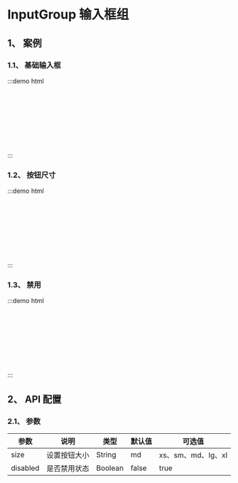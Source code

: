 # InputGroup 输入框组

## 1、 案例

### 1.1、 基础输入框

:::demo html

<mb-input-group>
    <mb-input placeholder="请输入内容"/>
</mb-input-group>
<br/>
<br/>
<mb-input-group>
    <mb-input placeholder="请输入内容"/>
    <mb-input placeholder="请输入内容"/>
</mb-input-group>
<br/>
<br/>
<mb-input-group>
    <mb-input placeholder="请输入内容"/>
    <mb-input placeholder="请输入内容"/>
    <mb-input placeholder="请输入内容"/>
</mb-input-group>
<br/>
<br/>
<mb-input-group>
    <mb-input placeholder="请输入内容"/>
    <mb-input placeholder="请输入内容"/>
    <mb-input placeholder="请输入内容"/>
    <mb-input placeholder="请输入内容"/>
</mb-input-group>
<br/>
<br/>
<mb-input-group>
    <mb-input placeholder="请输入内容"/>
    <mb-input readonly placeholder="~" style="width: 30px; border-left: 0; border-right: 0; pointer-events: none; backgroundColor: #fff"/>
    <mb-input placeholder="请输入内容"/>
</mb-input-group>
:::

### 1.2、 按钮尺寸

:::demo html

<mb-input-group size="xs">
    <mb-input placeholder="请输入内容"/>
    <mb-input placeholder="请输入内容"/>
    <mb-input placeholder="请输入内容"/>
</mb-input-group>
<br/>
<br/>
<mb-input-group size="sm">
    <mb-input placeholder="请输入内容"/>
    <mb-input placeholder="请输入内容"/>
    <mb-input placeholder="请输入内容"/>
</mb-input-group>
<br/>
<br/>
<mb-input-group size="md">
    <mb-input placeholder="请输入内容"/>
    <mb-input placeholder="请输入内容"/>
    <mb-input placeholder="请输入内容"/>
</mb-input-group>
<br/>
<br/>
<mb-input-group size="lg">
    <mb-input placeholder="请输入内容"/>
    <mb-input placeholder="请输入内容"/>
    <mb-input placeholder="请输入内容"/>
</mb-input-group>
<br/>
<br/>
<mb-input-group size="xl">
    <mb-input placeholder="请输入内容"/>
    <mb-input placeholder="请输入内容"/>
    <mb-input placeholder="请输入内容"/>
</mb-input-group>
:::

### 1.3、 禁用

:::demo html

<mb-input-group disabled size="xs">
    <mb-input placeholder="请输入内容"/>
    <mb-input placeholder="请输入内容"/>
    <mb-input placeholder="请输入内容"/>
</mb-input-group>
<br/>
<br/>
<mb-input-group disabled size="sm">
    <mb-input placeholder="请输入内容"/>
    <mb-input placeholder="请输入内容"/>
    <mb-input placeholder="请输入内容"/>
</mb-input-group>
<br/>
<br/>
<mb-input-group disabled size="md">
    <mb-input placeholder="请输入内容"/>
    <mb-input placeholder="请输入内容"/>
    <mb-input placeholder="请输入内容"/>
</mb-input-group>
<br/>
<br/>
<mb-input-group disabled size="lg">
    <mb-input placeholder="请输入内容"/>
    <mb-input placeholder="请输入内容"/>
    <mb-input placeholder="请输入内容"/>
</mb-input-group>
<br/>
<br/>
<mb-input-group disabled size="xl">
    <mb-input placeholder="请输入内容"/>
    <mb-input placeholder="请输入内容"/>
    <mb-input placeholder="请输入内容"/>
</mb-input-group>
:::

## 2、 API 配置

### 2.1、 参数

| 参数     | 说明         | 类型    | 默认值 | 可选值             |
| -------- | ------------ | ------- | ------ | ------------------ |
| size     | 设置按钮大小 | String  | md     | xs、sm、md、lg、xl |
| disabled | 是否禁用状态 | Boolean | false  | true               |
